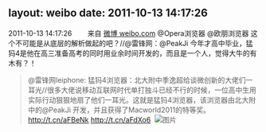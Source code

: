 layout: weibo
date: 2011-10-13 14:17:26
---
2011-10-13 14:17:26  &nbsp;&nbsp;&nbsp;&nbsp;&nbsp;&nbsp; 来自 <a href="http://weibo.com/" rel="nofollow">微博 weibo.com</a>
@Opera浏览器 @欧朋浏览器  这个不可能是从底层的解析做起的吧？//@雷锋网：@PeakJi 今年才高中毕业，猛犸4是他在高三准备高考的同时用业余时间开发的，而且是一个人，觉得大牛的有木有？！
>  @雷锋网leiphone: 猛犸4浏览器：北大附中季逸超给谈微创新的大佬们一耳光//很多大佬说移动互联网时代单打独斗已经不行的时候，一位高中生用实际行动狠狠地扇了他们一耳光。这就是猛犸4浏览器，该浏览器由北大附中的@PeakJi 开发，并且获得了Macworld2011的特等奖。http://t.cn/aFBeNk http://t.cn/aFdXo6 ​​​
>  ![图片](https://ww2.sinaimg.cn/large/7e4980bcgw1dm27yls71wj.jpg)
